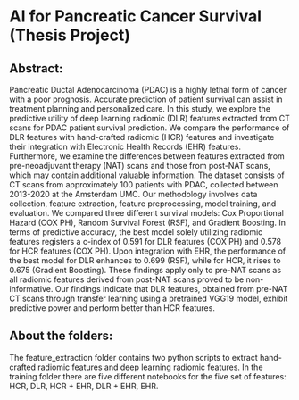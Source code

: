 # AI for Pancreatic Cancer Survival (Thesis Project)

## Abstract:
Pancreatic Ductal Adenocarcinoma (PDAC) is a highly lethal form of cancer with a poor prognosis. Accurate prediction of patient survival can assist in treatment planning and personalized care. In this study, we explore the predictive utility of deep learning radiomic (DLR) features extracted from CT scans for PDAC patient survival prediction. We compare the performance of DLR features with hand-crafted radiomic (HCR) features and investigate their integration with Electronic Health Records (EHR) features. Furthermore, we examine the differences between features extracted from pre-neoadjuvant therapy (NAT) scans and those from post-NAT scans, which may contain additional valuable information. The dataset consists of CT scans from approximately 100 patients with PDAC, collected between 2013-2020 at the Amsterdam UMC. Our methodology involves data collection, feature extraction, feature preprocessing, model training, and evaluation. We compared three different survival models: Cox Proportional Hazard (COX PH), Random Survival Forest (RSF), and Gradient Boosting. In terms of predictive accuracy, the best model solely utilizing radiomic features registers a c-index of 0.591 for DLR features (COX PH) and 0.578 for HCR features (COX PH). Upon integration with EHR, the performance of the best model for DLR enhances to 0.699 (RSF), while for HCR, it rises to 0.675 (Gradient Boosting). These findings apply only to pre-NAT scans as all radiomic features derived from post-NAT scans proved to be non-informative. Our findings indicate that DLR features, obtained from pre-NAT CT scans through transfer learning using a pretrained VGG19 model, exhibit predictive power and perform better than HCR features. 

## About the folders:
The feature_extraction folder contains two python scripts to extract hand-crafted radiomic features and deep learning radiomic features. In the training folder there are five different notebooks for the five set of features: HCR, DLR, HCR + EHR, DLR + EHR, EHR.
